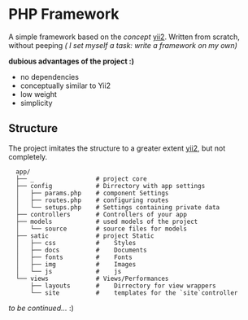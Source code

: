 # PHP Framework
A simple framework based on the *concept* [yii2](https://github.com/yiisoft/yii2-app-advanced). 
Written from scratch, without peeping *( I set myself a task: write a framework on my own)* 
  
**dubious advantages of the project :)**
- no dependencies
- conceptually similar to Yii2
- low weight
- simplicity

## Structure
The project imitates the structure to a greater extent [yii2](https://github.com/yiisoft/yii2-app-advanced), but not completely.
```
  app/
  ├── _                 # project core
  ├── config            # Dirrectory with app settings
  │   ├── params.php    # component Settings
  │   ├── routes.php    # configuring routes
  │   └── setups.php    # Settings containing private data
  ├── controllers       # Controllers of your app
  ├── models            # used models of the project
  │   └── source        # source files for models
  ├── satic             # project Static
  │   ├── css           #    Styles
  │   ├── docs          #    Documents
  │   ├── fonts         #    Fonts
  │   ├── img           #    Images
  │   └── js            #    js
  └── views             # Views/Performances
      ├── layouts       #    Dirrectory for view wrappers
      └── site          #    templates for the `site`controller
```

*to be continued...* :)